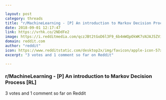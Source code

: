 ```yaml
---

layout: post
category: threads
title: "r/MachineLearning - [P] An introduction to Markov Decision Process [RL]"
date: 2018-09-01 12:17:47
link: https://vrhk.co/2NDdFe2
image: https://i.redditmedia.com/qczJBt2tGoD6l3F9_6b4mWQpOkWK7sNJAJ5ZVivubAc.jpg?s=f16d2d1cfccc72304e3f6db201bde5ad
domain: reddit.com
author: "reddit"
icon: https://www.redditstatic.com/desktop2x/img/favicon/apple-icon-57x57.png
excerpt: "3 votes and 1 comment so far on Reddit"

---
```


### r/MachineLearning - [P] An introduction to Markov Decision Process [RL]

3 votes and 1 comment so far on Reddit